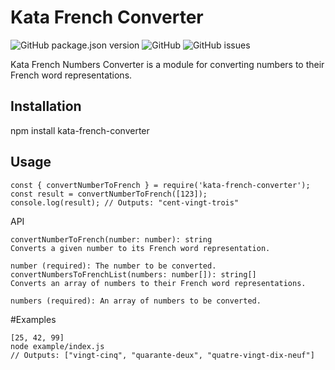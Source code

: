 # Kata French Converter

![GitHub package.json version](https://img.shields.io/github/package-json/v/hajriaimen/kata-french-converter)
![GitHub](https://img.shields.io/github/license/hajriaimen/kata-french-converter)
![GitHub issues](https://img.shields.io/github/issues/hajriaimen/kata-french-converter)

Kata French Numbers Converter is a module for converting numbers to their French word representations.

## Installation

npm install kata-french-converter
## Usage
```
const { convertNumberToFrench } = require('kata-french-converter');
const result = convertNumberToFrench([123]);
console.log(result); // Outputs: "cent-vingt-trois"
```

API
```
convertNumberToFrench(number: number): string
Converts a given number to its French word representation.

number (required): The number to be converted.
convertNumbersToFrenchList(numbers: number[]): string[]
Converts an array of numbers to their French word representations.

numbers (required): An array of numbers to be converted.
```

#Examples
```
[25, 42, 99]
node example/index.js
// Outputs: ["vingt-cinq", "quarante-deux", "quatre-vingt-dix-neuf"]
```
